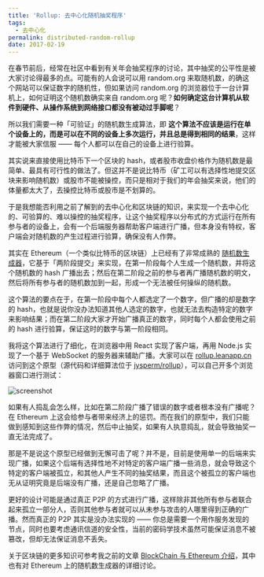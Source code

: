 ```yaml
---
title: 'Rollup: 去中心化随机抽奖程序'
tags:
  - 去中心化
permalink: distributed-random-rollup
date: 2017-02-19
---
```


在春节前后，经常在社区中看到有关年会抽奖程序的讨论，其中抽奖的公平性是被大家讨论得最多的点。可能有的人会说可以用 random.org 来取随机数，的确这个网站可以保证数字的随机性，但如果访问 random.org 的浏览器位于一台计算机上，如何证明这个随机数确实来自 random.org 呢？**如何确定这台计算机从软件到硬件、从操作系统到网络接口都没有被动过手脚呢**？

所以我们需要一种「可验证」的随机数生成算法，即 **这个算法不应该是运行在单个设备上的，而是可以在不同的设备上多次运行，并且总是得到相同的结果**，这样才能被大家信服 —— 每个人都可以在自己的设备上进行验算。

其实说来直接使用比特币下一个区块的 hash，或者股市收盘价格作为随机数是最简单、最具有可行性的做法了。但这并不是说比特币（矿工可以有选择性地提交区块来影响随机数）或股市不能被操控，而只是相对于我们的年会抽奖来说，他们的体量都太大了，去操控比特币或股市是不划算的。

于是我想能否利用之前了解到的去中心化和区块链的知识，来实现一个去中心化的、可验算的、难以操控的抽奖程序，让这个抽奖程序以分布式的方式运行在所有参与者的设备上，会有一个后端服务器帮助客户端进行广播，但本身没有特权，客户端会对随机数的产生过程进行验算，确保没有人作弊。

其实在 Ethereum（一个类似比特币的区块链）上已经有了非常成熟的 [随机数生成器](https://github.com/randao/randao)，它基于「两阶段提交」来实现，在第一阶段每个人生成一个随机数，并将这个随机数的 hash 广播出去；然后在第二阶段之前的参与者再广播随机数的明文，然后将所有参与者的随机数加到一起，形成一个无法被任何操纵的随机数。

这个算法的要点在于，在第一阶段中每个人都选定了一个数字，但广播的却是数字的 hash，也就是说你没办法知道其他人选定的数字，也就无法去构造特定的数字来影响结果；而在第二阶段大家才开始广播真正的数字，同时每个人都会使用之前的 hash 进行验算，保证这时的数字与第一阶段相同。

我将这个算法进行了细化，在浏览器中用 React 实现了客户端，再用 Node.js 实现了一个基于 WebSocket 的服务器来辅助广播。大家可以在 [rollup.leanapp.cn](https://rollup.leanapp.cn) 访问到这个原型（源代码和详细算法位于 [jysperm/rollup](https://github.com/jysperm/rollup)），可以自己开多个浏览器窗口进行测试：

![screenshot](https://cdn.ziting.wang/distributed-random-rollup/screenshot.png)

如果有人捣乱会怎么样，比如在第二阶段广播了错误的数字或者根本没有广播呢？在 Ethereum 上这会给参与者带来经济上的惩罚。而在我们的原型中，我们只能做到感知到这些作弊的情况，然后中止抽奖，如果有人执意捣乱，就会导致抽奖一直无法完成了。

那是不是说这个原型已经做到无懈可击了呢？并不是，目前是使用单一的后端来实现广播，如果这个后端有选择性地不对特定的客户端广播一些消息，就会导致这个特定的客户端被孤立，和其他人产生不同的抽奖结果，而且这个被孤立的客户端也无从证明究竟是后端没有广播，还是自己忽略了广播。

更好的设计可能是通过真正 P2P 的方式进行广播，这样除非其他所有参与者联合起来孤立一部分人，否则其他参与者就可以从未参与攻击的人哪里得到正确的广播。然而真正的 P2P 其实是没办法实现的 —— 你总是需要一个用作服务发现的节点，同时也要考虑通讯信道的安全性，当前的密码学技术虽然可能保证消息不被篡改，但却无法保证消息不丢失。

关于区块链的更多知识可参考我之前的文章 [BlockChain 与 Ethereum 介绍](https://jysperm.me/2016/05/blockchain-slides/)，其中也有对 Ethereum 上的随机数生成器的详细讨论。
